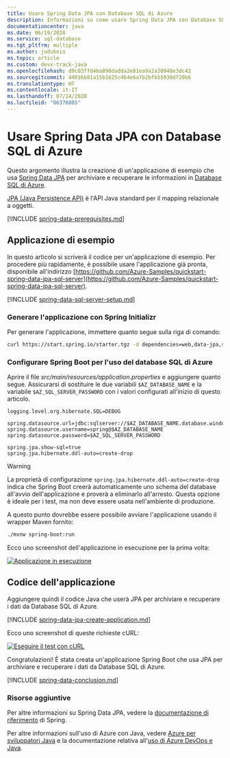 ```yaml
---
title: Usare Spring Data JPA con Database SQL di Azure
description: Informazioni su come usare Spring Data JPA con Database SQL di Azure.
documentationcenter: java
ms.date: 06/19/2020
ms.service: sql-database
ms.tgt_pltfrm: multiple
ms.author: judubois
ms.topic: article
ms.custom: devx-track-java
ms.openlocfilehash: d9c03ffd4ba890dadda2e81ea9a2a30948e3dc42
ms.sourcegitcommit: 44016b81a15b1625c464e6a7b2bfb55938df20b6
ms.translationtype: HT
ms.contentlocale: it-IT
ms.lasthandoff: 07/14/2020
ms.locfileid: "86378885"
---
```

# <a name="use-spring-data-jpa-with-azure-sql-database"></a>Usare Spring Data JPA con Database SQL di Azure

Questo argomento illustra la creazione di un'applicazione di esempio che usa [Spring Data JPA](https://spring.io/projects/spring-data-jpa) per archiviare e recuperare le informazioni in [Database SQL di Azure](https://docs.microsoft.com/azure/sql-database/).

[JPA (Java Persistence API)](https://en.wikipedia.org/wiki/Java_Persistence_API) è l'API Java standard per il mapping relazionale a oggetti.

[!INCLUDE [spring-data-prerequisites.md](includes/spring-data-prerequisites.md)]

## <a name="sample-application"></a>Applicazione di esempio

In questo articolo si scriverà il codice per un'applicazione di esempio. Per procedere più rapidamente, è possibile usare l'applicazione già pronta, disponibile all'indirizzo [https://github.com/Azure-Samples/quickstart-spring-data-jpa-sql-server](https://github.com/Azure-Samples/quickstart-spring-data-jpa-sql-server).

[!INCLUDE [spring-data-sql-server-setup.md](includes/spring-data-sql-server-setup.md)]

### <a name="generate-the-application-by-using-spring-initializr"></a>Generare l'applicazione con Spring Initializr

Per generare l'applicazione, immettere quanto segue sulla riga di comando:

```bash
curl https://start.spring.io/starter.tgz -d dependencies=web,data-jpa,sqlserver -d baseDir=azure-database-workshop -d bootVersion=2.3.1.RELEASE -d javaVersion=8 | tar -xzvf -
```

### <a name="configure-spring-boot-to-use-azure-sql-database"></a>Configurare Spring Boot per l'uso del database SQL di Azure

Aprire il file *src/main/resources/application.properties* e aggiungere quanto segue. Assicurarsi di sostituire le due variabili `$AZ_DATABASE_NAME` e la variabile `$AZ_SQL_SERVER_PASSWORD` con i valori configurati all'inizio di questo articolo.

```properties
logging.level.org.hibernate.SQL=DEBUG

spring.datasource.url=jdbc:sqlserver://$AZ_DATABASE_NAME.database.windows.net:1433;database=demo;encrypt=true;trustServerCertificate=false;hostNameInCertificate=*.database.windows.net;loginTimeout=30;
spring.datasource.username=spring@$AZ_DATABASE_NAME
spring.datasource.password=$AZ_SQL_SERVER_PASSWORD

spring.jpa.show-sql=true
spring.jpa.hibernate.ddl-auto=create-drop
```

> [!WARNING]
> La proprietà di configurazione `spring.jpa.hibernate.ddl-auto=create-drop` indica che Spring Boot creerà automaticamente uno schema del database all'avvio dell'applicazione e proverà a eliminarlo all'arresto. Questa opzione è ideale per i test, ma non deve essere usata nell'ambiente di produzione.

A questo punto dovrebbe essere possibile avviare l'applicazione usando il wrapper Maven fornito:

```bash
./mvnw spring-boot:run
```

Ecco uno screenshot dell'applicazione in esecuzione per la prima volta:

[![Applicazione in esecuzione](media/configure-spring-data-jpa-with-azure-sql-server/create-sql-server-01.png)](media/configure-spring-data-jpa-with-azure-sql-server/create-sql-server-01.png#lightbox)

## <a name="code-the-application"></a>Codice dell'applicazione

Aggiungere quindi il codice Java che userà JPA per archiviare e recuperare i dati da Database SQL di Azure.

[!INCLUDE [spring-data-jpa-create-application.md](includes/spring-data-jpa-create-application.md)]

Ecco uno screenshot di queste richieste cURL:

[![Eseguire il test con cURL](media/configure-spring-data-jpa-with-azure-sql-server/create-sql-server-02.png)](media/configure-spring-data-jpa-with-azure-sql-server/create-sql-server-02.png#lightbox)

Congratulazioni! È stata creata un'applicazione Spring Boot che usa JPA per archiviare e recuperare i dati da Database SQL di Azure.

[!INCLUDE [spring-data-conclusion.md](includes/spring-data-conclusion.md)]

### <a name="additional-resources"></a>Risorse aggiuntive

Per altre informazioni su Spring Data JPA, vedere la [documentazione di riferimento](https://docs.spring.io/spring-data/jpa/docs/current/reference/html/#reference) di Spring.

Per altre informazioni sull'uso di Azure con Java, vedere [Azure per sviluppatori Java](/azure/developer/java/) e la documentazione relativa all'[uso di Azure DevOps e Java](/azure/devops/).
